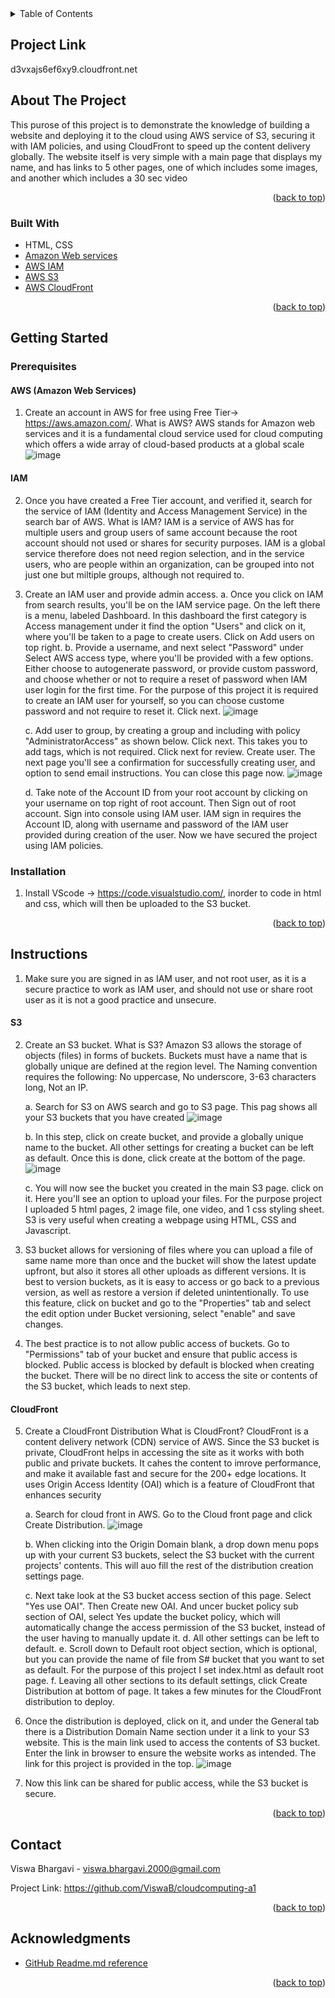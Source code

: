 <!-- TABLE OF CONTENTS -->
<details>
  <summary>Table of Contents</summary>
  <ol>
    <li><a href="#project-link">Project Link</a></li>
    <li>
      <a href="#about-the-project">About The Project</a>
      <ul>
        <li><a href="#built-with">Built With</a></li>
      </ul>
    </li>
    <li>
      <a href="#getting-started">Getting Started</a>
      <ul>
        <li><a href="#prerequisites">Prerequisites</a></li>
        <li><a href="#installation">Installation</a></li>
      </ul>
    </li>
    <li><a href="#instructions">Instructions</a></li>
    <li><a href="#contact">Contact</a></li>
    <li><a href="#acknowledgments">Acknowledgments</a></li>
  </ol>
</details>

## Project Link
d3vxajs6ef6xy9.cloudfront.net

<!-- ABOUT THE PROJECT -->
## About The Project

This purose of this project is to demonstrate the knowledge of building a website and deploying it to the 
cloud using AWS service of S3, securing it with IAM policies, and using CloudFront to speed up the content delivery globally. The website itself is very simple with a main page
that displays my name, and has links to 5 other pages, one of which includes some images, and another which includes a 30 sec video


<p align="right">(<a href="#top">back to top</a>)</p>


### Built With
 
* HTML, CSS
* [Amazon Web services](https://aws.amazon.com/)
* [AWS IAM](https://aws.amazon.com/iam/#:~:text=AWS%20Identity%20and%20Access%20Management%20(IAM)%20provides%20fine%2Dgrained,to%20ensure%20least%2Dprivilege%20permissions.)
* [AWS S3](https://aws.amazon.com/s3/)
* [AWS CloudFront](https://aws.amazon.com/cloudfront/)


<p align="right">(<a href="#top">back to top</a>)</p>



<!-- GETTING STARTED -->
## Getting Started

### Prerequisites

#### AWS (Amazon Web Services)
1. Create an account in AWS for free using Free Tier-> https://aws.amazon.com/.
    What is AWS? 
      AWS stands for Amazon web services and it is a fundamental cloud service used for cloud computing which offers a wide array of cloud-based products at a global scale
![image](https://user-images.githubusercontent.com/68451169/153737463-07b67189-4ebf-48c1-94a8-a78ab0022f9c.png)

#### IAM
2. Once you have created a Free Tier account, and verified it, search for the service of IAM (Identity and Access Management Service) in the search bar of AWS.
   What is IAM?
    IAM is a service of AWS has for multiple users and group users of same account 
    because the root account should not used or shares for security purposes. IAM is a global service therefore does not need region selection, and in the service users, who are     people within an organization, can be grouped into not just one but miltiple groups, although not required to. 
    
3. Create an IAM user and provide admin access. 
      a. Once you click on IAM from search results, you'll be on the IAM service page. On the left there is a menu, labeled Dashboard. In this dashboard the first category is
      Access management under it find the option "Users" and click on it, where you'll be taken to a page to create users. Click on Add users on top right. 
      b. Provide a username, and next select "Password" under Select AWS access type, where you'll be provided with a few options. Either choose to autogenerate password, or
      provide custom password, and choose whether or not to require a reset of password when IAM user login for the first time. For the purpose of this project it is required to       create an IAM user for yourself, so you can choose custome password and not require to reset it. Click next.
      ![image](https://user-images.githubusercontent.com/68451169/153738844-6859c8a4-a214-429d-b33d-50f7cb769dd0.png)

      c. Add user to group, by creating a group and including with policy "AdministratorAccess" as shown below. Click next. This takes you to add tags, which is not required.
      Click next for review. Create user. The next page you'll see a confirmation for successfully creating user, and option to send email instructions. You can close this page
      now. 
      ![image](https://user-images.githubusercontent.com/68451169/153738972-5aae80ce-9163-44bb-aa60-0e772452958d.png)

      d. Take note of the Account ID from your root account by clicking on your username on top right of root account. Then Sign out of root account. Sign into console using IAM
      user. IAM sign in requires the Account ID, along with username and password of the IAM user provided during creation of the user. Now we have secured the project using IAM
      policies. 

### Installation
1. Install VScode -> https://code.visualstudio.com/, inorder to code in html and css, which will then be uploaded to the S3 bucket.

  
<p align="right">(<a href="#top">back to top</a>)</p>



<!-- Instructions -->
## Instructions
1. Make sure you are signed in as IAM user, and not root user, as it is a secure practice to work as IAM user, and should not use or share root user as it is not a good practice
   and unsecure.
   
#### S3 
2. Create an S3 bucket.
    What is S3?
    Amazon S3 allows the storage of objects (files) in forms of buckets.
    Buckets must have a name that is globally unique are defined at the region level.
    The Naming convention requires the following: No uppercase, No underscore, 3-63 characters long, Not an IP.
    
    a. Search for S3 on AWS search and go to S3 page. This pag shows all your S3 buckets that you have created
    ![image](https://user-images.githubusercontent.com/68451169/153739102-33a3d2a3-fc2e-478a-827f-fe5e5eedcfdb.png)
    
    b. In this step, click on create bucket, and provide a globally unique name to the bucket. All other settings for creating a
    bucket can be left as default.
    Once this is done, click create at the bottom of the page.
    ![image](https://user-images.githubusercontent.com/68451169/153739117-f437a099-253a-4b55-8f4d-ce1b14c49a29.png)
    
    c. You will now see the bucket you created in the main S3 page. click on it. Here you'll see an option to upload your files. For the purpose project I uploaded 5 html pages,        2 image file, one video, and 1 css styling sheet. S3 is very useful when creating a webpage using HTML, CSS and Javascript.
3. S3 bucket allows for versioning of files where you can upload a file of same name more than once and the bucket will show the latest update upfront, but also it stores all
   other uploads as different versions. It is best to version buckets, as it is easy to access or go back to a previous version, as well as restore a version if deleted
   unintentionally. To use this feature, click on bucket and go to the "Properties" tab and select the edit option under Bucket versioning, select "enable" and save changes.
4. The best practice is to not allow public access of buckets. Go to "Permissions" tab of your bucket and ensure that public access is blocked. Public access is blocked by
   default is blocked when creating the bucket. There will be no direct link to access the site or contents of the S3 bucket, which leads to next step.
   
#### CloudFront 
5. Create a CloudFront Distribution
   What is CloudFront?
    CloudFront is a content delivery network (CDN) service of AWS. Since the S3 bucket is private, CloudFront helps in accessing the site as it works with both public and
    private buckets. It cahes the content to imrove performance, and make it available fast and secure for the 200+ edge locations. It uses Origin Access Identity (OAI) which is
    a feature of CloudFront that enhances security
    
    a. Search for cloud front in AWS. Go to the Cloud front page and click Create Distribution. 
      ![image](https://user-images.githubusercontent.com/68451169/153740436-bfdd20e1-fe00-4408-a3f3-f3797dd3a29e.png)
      
    b. When clicking into the Origin Domain blank, a drop down menu pops up with your current S3 buckets, select the S3 bucket with the current projects' contents. This will auo
       fill the rest of the distribution creation settings page. 
       
    c. Next take look at the S3 bucket access section of this page. Select "Yes use OAI". Then Create new OAI. And uncer bucket policy sub section of OAI, select Yes update the
       bucket policy, which will automatically change the access permission of the S3 bucket, instead of the user having to manually update it. 
    d. All other settings can be left to default. 
    e. Scroll down to Default root object section, which is optional, but you can provide the name of file from S# bucket that you want to set as default. For the purpose of
       this project I set index.html as default root page.
    f. Leaving all other sections to its default settings, click Create Distribution at bottom of page. It takes a few minutes for the CloudFront distribution to deploy.
6. Once the distribution is deployed, click on it, and under the General tab there is a Distribution Domain Name section under it a link to your S3 website. This is the main
   link used to access the contents of S3 bucket. Enter the link in browser to ensure the website works as intended. The link for this project is provided in the top.
   ![image](https://user-images.githubusercontent.com/68451169/153740718-145b19bc-185f-411a-8b28-84fbf27dbbf9.png)

7. Now this link can be shared for public access, while the S3 bucket is secure.

<p align="right">(<a href="#top">back to top</a>)</p>


<!-- CONTACT -->
## Contact

Viswa Bhargavi - viswa.bhargavi.2000@gmail.com

Project Link: https://github.com/ViswaB/cloudcomputing-a1

<p align="right">(<a href="#top">back to top</a>)</p>

<!-- ACKNOWLEDGMENTS -->
## Acknowledgments

* [GitHub Readme.md reference](https://github.com/othneildrew/Best-README-Template/blob/master/README.md)

<p align="right">(<a href="#top">back to top</a>)</p>
